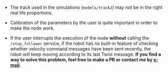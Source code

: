 * The track used in the simulations (`models/track2`) may not be in the right real life proportions.

* Calibration of the parameters by the user is quite important in order to make the node work. 

* If the user interrupts the execution of the node **without** calling the `/stop_follower` service, if the robot has no built-in feature of checking whether velocity command messages have been sent recently, the robot will keep moving according to its last Twist message. **If you find a way to solve this problem, feel free to make a PR or contact me by [e-mail](mailto:gabrielnhn@ufpr.br).**  